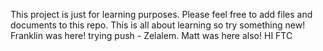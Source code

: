 This project is just for learning purposes. Please feel free to add files and documents to this repo. This is all about learning so try something new!
Franklin was here!
trying push - Zelalem.
Matt was here also!
HI FTC
